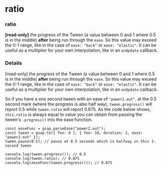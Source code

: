 # ratio

### ratio

**\[read-only]** the progress of the Tween (a value between 0 and 1 where 0.5 is in the middle) **after** being run through the `ease`. So this value may exceed the 0-1 range, like in the case of `ease: "back"` or `ease: "elastic"`. It can be useful as a multiplier for your own interpolation, like in an `onUpdate` callback.

### Details[​](#details "Direct link to Details")

\[read-only] the progress of the Tween (a value between 0 and 1 where 0.5 is in the middle) **after** being run through the `ease`. So this value may exceed the 0-1 range, like in the case of `ease: "back"` or `ease: "elastic"`. It can be useful as a multiplier for your own interpolation, like in an `onUpdate` callback.

So if you have a one second tween with an ease of `"power2.out"`, at the 0.5 second mark (where the progress is also half way), `tween.progress()` will report 0.5 while `tween.ratio` will report 0.875. As the code below shows, `this.ratio` is always equal to value you can obtain from passing the tween's `.progress()` into the ease function.

```
const easeFunc = gsap.parseEase("power2.out");
const tween = gsap.to({ foo: 0 }, { foo: 10, duration: 1, ease: "power2.out" });
tween.pause(0.5); // pause at 0.5 seconds which is halfway in this 1-second tween

console.log(tween.progress()); // 0.5
console.log(tween.ratio); // 0.875
console.log(easeFunc(tween.progress())); // 0.875
```

